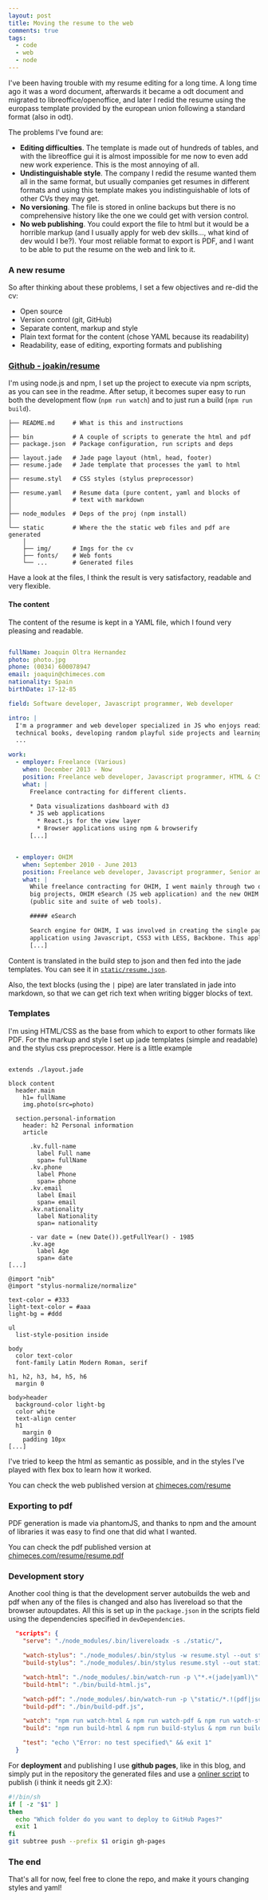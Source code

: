 ```yaml
---
layout: post
title: Moving the resume to the web
comments: true
tags:
  - code
  - web
  - node
---
```


I've been having trouble with my resume editing for a long time. A long time
ago it was a word document, afterwards it became a odt document and migrated to
libreoffice/openoffice, and later I redid the resume using the europass
template provided by the european union following a standard format (also in
odt).

The problems I've found are:

* **Editing difficulties**. The template is made out of hundreds of tables, and
  with the libreoffice gui it is almost impossible for me now to even add new
  work experience. This is the most annoying of all.
* **Undistinguishable style**. The company I redid the resume wanted them all
  in the same format, but usually companies get resumes in different formats
  and using this template makes you indistinguishable of lots of other CVs they
  may get.
* **No versioning**. The file is stored in online backups but there is no
  comprehensive history like the one we could get with version control.
* **No web publishing**. You could export the file to html but it would be
  a horrible markup (and I usually apply for web dev skills..., what kind of
  dev would I be?). Your most reliable format to export is PDF, and I want to
  be able to put the resume on the web and link to it.

### A new resume

So after thinking about these problems, I set a few objectives and re-did the
cv:

* Open source
* Version control (git, GitHub)
* Separate content, markup and style
* Plain text format for the content (chose YAML because its readability)
* Readability, ease of editing, exporting formats and publishing


### [Github - joakin/resume](http://github.com/joakin/resume)

I'm using node.js and npm, I set up the project to execute via npm scripts, as
you can see in the readme. After setup, it becomes super easy to run both the
development flow (`npm run watch`) and to just run a build (`npm run build`).

```
├── README.md     # What is this and instructions
│
├── bin           # A couple of scripts to generate the html and pdf
├── package.json  # Package configuration, run scripts and deps
│
├── layout.jade   # Jade page layout (html, head, footer)
├── resume.jade   # Jade template that processes the yaml to html
│
├── resume.styl   # CSS styles (stylus preprocessor)
│
├── resume.yaml   # Resume data (pure content, yaml and blocks of
│                 # text with markdown
│
├── node_modules  # Deps of the proj (npm install)
│
└── static        # Where the the static web files and pdf are generated
    │
    ├── img/      # Imgs for the cv
    ├── fonts/    # Web fonts
    └── ...       # Generated files
```

Have a look at the files, I think the result is very satisfactory, readable and
very flexible.

#### The content

The content of the resume is kept in a YAML file, which I found very pleasing
and readable.

```yaml

fullName: Joaquin Oltra Hernandez
photo: photo.jpg
phone: (0034) 600078947
email: joaquin@chimeces.com
nationality: Spain
birthDate: 17-12-85

field: Software developer, Javascript programmer, Web developer

intro: |
  I'm a programmer and web developer specialized in JS who enjoys reading
  technical books, developing random playful side projects and learning and
  ...

work:
  - employer: Freelance (Various)
    when: December 2013 - Now
    position: Freelance web developer, Javascript programmer, HTML & CSS programmer
    what: |
      Freelance contracting for different clients.

      * Data visualizations dashboard with d3
      * JS web applications
        * React.js for the view layer
        * Browser applications using npm & browserify
      [...]


  - employer: OHIM
    when: September 2010 - June 2013
    position: Freelance web developer, Javascript programmer, Senior analyst programmer
    what: |
      While freelance contracting for OHIM, I went mainly through two different
      big projects, OHIM eSearch (JS web application) and the new OHIM Website
      (public site and suite of web tools).

      ##### eSearch

      Search engine for OHIM, I was involved in creating the single page
      application using Javascript, CSS3 with LESS, Backbone. This application
      [...]
```

Content is translated in the build step to json and then fed into the jade
templates. You can see it in
[`static/resume.json`](https://github.com/joakin/resume/blob/master/static/resume.json).

Also, the text blocks (using the `|` pipe) are later translated in jade into
markdown, so that we can get rich text when writing bigger blocks of text.

### Templates

I'm using HTML/CSS as the base from which to export to other formats like PDF.
For the markup and style I set up jade templates (simple and readable) and the
stylus css preprocessor. Here is a little example

```jade

extends ./layout.jade

block content
  header.main
    h1= fullName
    img.photo(src=photo)

  section.personal-information
    header: h2 Personal information
    article

      .kv.full-name
        label Full name
        span= fullName
      .kv.phone
        label Phone
        span= phone
      .kv.email
        label Email
        span= email
      .kv.nationality
        label Nationality
        span= nationality

      - var date = (new Date()).getFullYear() - 1985
      .kv.age
        label Age
        span= date
[...]
```

```stylus
@import "nib"
@import "stylus-normalize/normalize"

text-color = #333
light-text-color = #aaa
light-bg = #ddd

ul
  list-style-position inside

body
  color text-color
  font-family Latin Modern Roman, serif

h1, h2, h3, h4, h5, h6
  margin 0

body>header
  background-color light-bg
  color white
  text-align center
  h1
    margin 0
    padding 10px
[...]
```

I've tried to keep the html as semantic as possible, and in the styles I've
played with flex box to learn how it worked.

You can check the web published version at [chimeces.com/resume](http://chimeces.com/resume)

### Exporting to pdf

PDF generation is made via phantomJS, and thanks to npm and the amount of
libraries it was easy to find one that did what I wanted.

You can check the pdf published version at
[chimeces.com/resume/resume.pdf](http://chimeces.com/resume/resume.pdf)

### Development story

Another cool thing is that the development server autobuilds the web and pdf
when any of the files is changed and also has livereload so that the browser
autoupdates. All this is set up in the `package.json` in the scripts field
using the dependencies specified in `devDependencies`.

```json
  "scripts": {
    "serve": "./node_modules/.bin/livereloadx -s ./static/",

    "watch-stylus": "./node_modules/.bin/stylus -w resume.styl --out static -I ./node_modules",
    "build-stylus": "./node_modules/.bin/stylus resume.styl --out static -I ./node_modules",

    "watch-html": "./node_modules/.bin/watch-run -p \"*.+(jade|yaml)\" ./bin/build-html.js",
    "build-html": "./bin/build-html.js",

    "watch-pdf": "./node_modules/.bin/watch-run -p \"static/*.!(pdf|json)\" ./bin/build-pdf.js",
    "build-pdf": "./bin/build-pdf.js",

    "watch": "npm run watch-html & npm run watch-pdf & npm run watch-stylus & npm run serve",
    "build": "npm run build-html & npm run build-stylus & npm run build-pdf",

    "test": "echo \"Error: no test specified\" && exit 1"
  }
```

For **deployment** and publishing I use **github pages**, like in this blog, and simply
put in the repository the generated files and use a
[onliner script](https://github.com/joakin/dotfiles/blob/master/bin/gh-pages)
to publish (i think it needs git 2.X):

```sh
#!/bin/sh
if [ -z "$1" ]
then
  echo "Which folder do you want to deploy to GitHub Pages?"
  exit 1
fi
git subtree push --prefix $1 origin gh-pages
```

### The end

That's all for now, feel free to clone the repo, and make it yours changing
styles and yaml!

